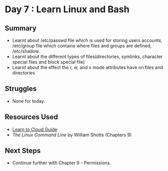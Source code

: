 # Day 7 : Learn Linux and Bash

## Summary
- Learnt about /etc/passwd file which is used for storing users accounts, /etc/group file which contains where files and groups are defined, /etc/shadow.  
- Learnt about the different types of files(directories, symlinks, character special files and block special file) 
- Learnt about the effect the r, w, and x mode attributes have on files and directories

## Struggles
- None for today.

## Resources Used
- [Learn to Cloud Guide](https://learntocloud.guide/)
- *The Linux Command Line* by William Shotts (Chapters 9)

## Next Steps
- Continue further with Chapter 9 -  Permissions. 

